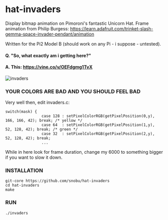 # hat-invaders

Display bitmap animation on Pimoroni's fantastic Unicorn Hat.
Frame animation from Philip Burgess:
	https://learn.adafruit.com/trinket-slash-gemma-space-invader-pendant/animation

Written for the Pi2 Model B (should work on any Pi - i suppose - untested).

#### Q. "So, what exactly am i getting here?"
#### A. This: https://vine.co/v/OEFdgmg1TvX
![invaders](http://i.imgur.com/Oa7rcOE.png)


### YOUR COLORS ARE BAD AND YOU SHOULD FEEL BAD
Very well then, edit invaders.c:

```
switch(mask) {
                case 128 : setPixelColorRGB(getPixelPosition(0,y), 166, 166, 42); break; /* yellow */
                case 64  : setPixelColorRGB(getPixelPosition(1,y),  52, 128, 42); break; /* green */
                case 32  : setPixelColorRGB(getPixelPosition(2,y),  52, 128, 42); break;
                ...
```

While in here look for frame duration, change my 6000 to something bigger if you want to slow it down.

### INSTALLATION
    git-core https://github.com/snobu/hat-invaders
    cd hat-invaders
    make
    
### RUN
    ./invaders
